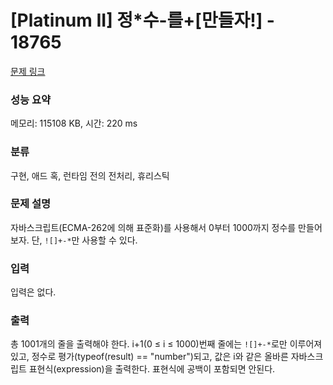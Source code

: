 # [Platinum II] 정*수-를+[만들자!] - 18765 

[문제 링크](https://www.acmicpc.net/problem/18765) 

### 성능 요약

메모리: 115108 KB, 시간: 220 ms

### 분류

구현, 애드 혹, 런타임 전의 전처리, 휴리스틱

### 문제 설명

<p>자바스크립트(ECMA-262에 의해 표준화)를 사용해서 0부터 1000까지 정수를 만들어보자. 단, <code>![]+-*</code>만 사용할 수 있다.</p>

### 입력 

 <p>입력은 없다.</p>

### 출력 

 <p>총 1001개의 줄을 출력해야 한다. i+1(0 ≤ i ≤ 1000)번째 줄에는 <code>![]+-*</code>로만 이루어져 있고, 정수로 평가(typeof(result) == "number")되고, 값은 i와 같은 올바른 자바스크립트 표현식(expression)을 출력한다. 표현식에 공백이 포함되면 안된다.</p>

